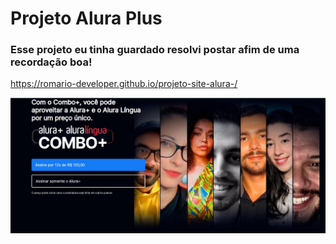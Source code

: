 <h1>Projeto Alura Plus</h1>

<h3>Esse projeto eu tinha guardado resolvi postar afim de uma recordação boa!</h3>

https://romario-developer.github.io/projeto-site-alura-/

<img src="https://github.com/romario-developer/projeto-site-alura-/blob/master/img/Alura%20plus.jpg?raw=true"/>
